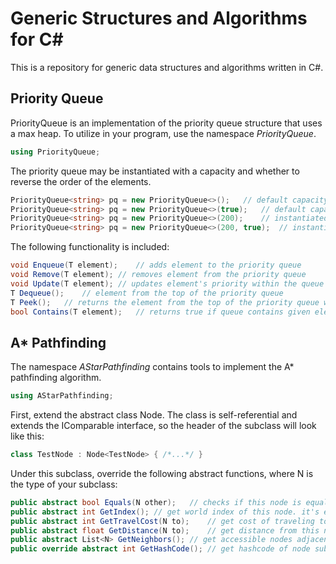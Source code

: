 # Generic Structures and Algorithms for C#

This is a repository for generic data structures and algorithms written in C#.

## Priority Queue

PriorityQueue<T> is an implementation of the priority queue structure that uses a max heap. To utilize in your program, use the namespace *PriorityQueue*.

```c#
using PriorityQueue;
```

The priority queue may be instantiated with a capacity and whether to reverse the order of the elements.

```c#
PriorityQueue<string> pq = new PriorityQueue<>();	// default capacity of 100
PriorityQueue<string> pq = new PriorityQueue<>(true);	// default capacity of 100, reverse order
PriorityQueue<string> pq = new PriorityQueue<>(200);	// instantiated with capacity of 200
PriorityQueue<string> pq = new PriorityQueue<>(200, true);	// instantiated with capacity of 200, reverse order
```

The following functionality is included:

```c#
void Enqueue(T element);	// adds element to the priority queue
void Remove(T element);	// removes element from the priority queue
void Update(T element);	// updates element's priority within the queue
T Dequeue();	// element from the top of the priority queue
T Peek();	// returns the element from the top of the priority queue without removing
bool Contains(T element);	// returns true if queue contains given element
```

## A* Pathfinding

The namespace *AStarPathfinding* contains tools to implement the A* pathfinding algorithm.

```c#
using AStarPathfinding;
```

First, extend the abstract class Node. The class is self-referential and extends the IComparable interface, so the header of the subclass will look like this:

```c#
class TestNode : Node<TestNode> { /*...*/ }
```

Under this subclass, override the following abstract functions, where N is the type of your subclass:

```c#
public abstract bool Equals(N other);	// checks if this node is equal to node of same type (ie. same coordinates)
public abstract int GetIndex();	// get world index of this node. it's easy to use the protected function GetIndex(int[], int[]), that takes coordinates and world dimensions to do this. however, this function is O(n^d) where d is the number of dimensions. it's easier to make your own function that doesn't loop! the implementation in Pathfinding2D calls this function, but a hardcoded implementation is commented right above.
public abstract int GetTravelCost(N to);	// get cost of traveling to other node of same type
public abstract float GetDistance(N to);	// get distance from this node to other node of same type
public abstract List<N> GetNeighbors();	// get accessible nodes adjacent to this node
public override abstract int GetHashCode();	// get hashcode of node subclass
```


